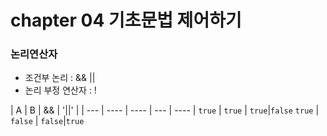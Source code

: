 # chapter 04 기초문법 제어하기
### 논리연산자
- 조건부 논리 : && ||
- 논리 부정 연산자 : !

| A | B | && | '||' |
| --- | ---- | ---- | --- | ---- |
`true` | `true` | `true`|`false`
`true` | `false` | `false`|`true`
